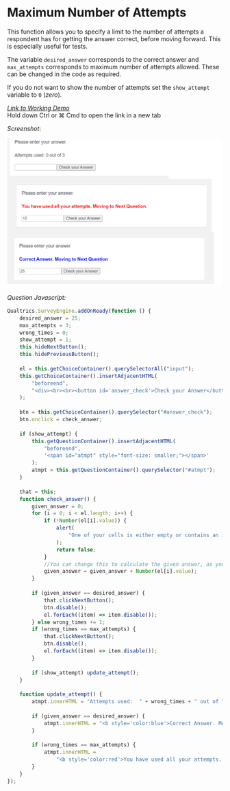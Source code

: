 # Maximum Number of Attempts

This function allows you to specify a limit to the number of attempts a respondent has for getting the answer correct, before moving forward. This is especially useful for tests.

The variable `desired_answer` corresponds to the correct answer and `max_attempts` corresponds to maximum number of attempts allowed. These can be changed in the code as required.

If you do not want to show the number of attempts set the `show_attempt` variable to `0` (_zero_).

[_Link to Working Demo_](https://iima.au1.qualtrics.com/jfe/preview/SV_bd8Lv6cH7a3pJVb/BL_1Nug9eocGALKm8J?Q_SurveyVersionID=current)  
Hold down Ctrl or ⌘ Cmd to open the link in a new tab

_Screenshot_:

![](../.gitbook/assets/attempts.png)

_Question Javascript:_

```js
Qualtrics.SurveyEngine.addOnReady(function () {
	desired_answer = 25;
	max_attempts = 3;
	wrong_times = 0;
	show_attempt = 1;
	this.hideNextButton();
	this.hidePreviousButton();

	el = this.getChoiceContainer().querySelectorAll("input");
	this.getChoiceContainer().insertAdjacentHTML(
		"beforeend",
		"<div><br><br><button id='answer_check'>Check your Answer</button></div>"
	);

	btn = this.getChoiceContainer().querySelector("#answer_check");
	btn.onclick = check_answer;

	if (show_attempt) {
		this.getQuestionContainer().insertAdjacentHTML(
			"beforeend",
			'<span id="atmpt" style="font-size: smaller;"></span>'
		);
		atmpt = this.getQuestionContainer().querySelector("#atmpt");
	}

	that = this;
	function check_answer() {
		given_answer = 0;
		for (i = 0; i < el.length; i++) {
			if (!Number(el[i].value)) {
				alert(
					"One of your cells is either empty or contains an invalid input. Please correct it and enter only numbers."
				);
				return false;
			}
			//You can change this to calculate the given answer, as you wish to calculate it.
			given_answer = given_answer + Number(el[i].value);
		}

		if (given_answer == desired_answer) {
			that.clickNextButton();
			btn.disable();
			el.forEach((item) => item.disable());
		} else wrong_times += 1;
		if (wrong_times == max_attempts) {
			that.clickNextButton();
			btn.disable();
			el.forEach((item) => item.disable());
		}

		if (show_attempt) update_attempt();
	}

	function update_attempt() {
		atmpt.innerHTML = "Attempts used:  " + wrong_times + " out of " + max_attempts;

		if (given_answer == desired_answer) {
			atmpt.innerHTML = "<b style='color:blue'>Correct Answer. Moving to Next Question</b>";
		}

		if (wrong_times == max_attempts) {
			atmpt.innerHTML =
				"<b style='color:red'>You have used all your attempts. Moving to Next Question.</b>";
		}
	}
});
```
